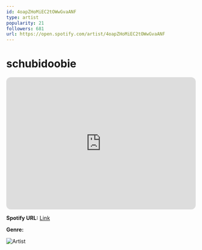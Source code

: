 ```yaml
---
id: 4oapZHoMiEC2tOWwGvaANF
type: artist
popularity: 21
followers: 681
url: https://open.spotify.com/artist/4oapZHoMiEC2tOWwGvaANF
---
```

# schubidoobie

<iframe style="border-radius:12px" src="https://open.spotify.com/embed/artist/4oapZHoMiEC2tOWwGvaANF" width="100%" height="352" frameBorder="0" allowfullscreen="" allow="autoplay; clipboard-write; encrypted-media; fullscreen; picture-in-picture" loading="lazy"></iframe>

**Spotify URL:** [Link](https://open.spotify.com/artist/4oapZHoMiEC2tOWwGvaANF)

**Genre:** 

![Artist](https://i.scdn.co/image/ab6761610000e5eb71694aafc95135cf1a1654f9)

